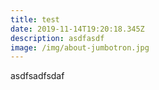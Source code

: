 ```yaml
---
title: test
date: 2019-11-14T19:20:18.345Z
description: asdfasdf
image: /img/about-jumbotron.jpg
---
```

asdfsadfsdaf
